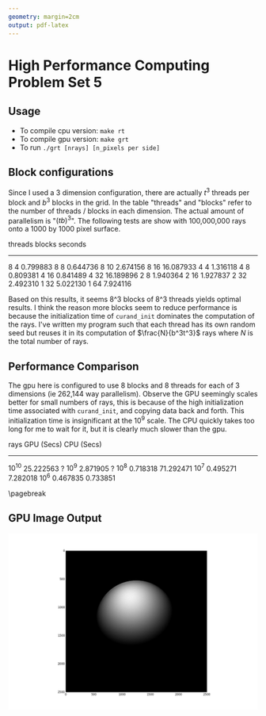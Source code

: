 ```yaml
---
geometry: margin=2cm
output: pdf-latex
---
```

# High Performance Computing Problem Set 5

## Usage
* To compile cpu version: `make rt`
* To compile gpu version: `make grt`
* To run `./grt [nrays] [n_pixels per side]`


## Block configurations

Since I used a 3 dimension configuration, there are actually $t^3$ threads per
block and $b^3$ blocks in the grid. In the table "threads" and "blocks"
refer to the number of threads / blocks in each dimension. The actual amount of
parallelism is "$(tb)^3$". The following tests are show with 100,000,000 rays
onto a 1000 by 1000 pixel surface.


threads      blocks       seconds
--------    -------     ---------
8                 4      0.799883
8                 8      0.644736
8                10      2.674156
8                16     16.087933
4                 4      1.316118
4                 8      0.809381
4                16      0.841489
4                32     16.189896
2                 8      1.940364
2                16      1.927837
2                32      2.492310
1                32      5.022130
1                64      7.924116

Based on this results, it seems 8^3 blocks of 8^3 threads yields optimal
results. I think the reason more blocks seem to reduce performance is because
the initialization time of `curand_init` dominates the computation of the rays.
I've written my program such that each thread has its own random seed but reuses
it in its computation of $\frac{N}{b^3t^3}$ rays where $N$ is the total number
of rays.

## Performance Comparison
The gpu here is configured to use 8 blocks and 8 threads for each of 3
dimensions (ie 262,144 way parallelism). Observe the GPU seemingly scales better
for small numbers of rays, this is because of the high initialization time
associated with `curand_init`, and copying data back and forth. This
initialization time is insignificant at the $10^9$ scale.
The CPU quickly takes too long for me to wait for it, but it is clearly much
slower than the gpu.

rays         GPU (Secs)   CPU (Secs)
---------   -----------  -----------
$10^{10}$     25.222563         ?
$10^{9 }$      2.871905         ?
$10^{8 }$      0.718318    71.292471
$10^{7 }$      0.495271     7.282018
$10^{6 }$      0.467835     0.733851

\pagebreak
## GPU Image Output

![GPU Output: $10^{10}$ rays, $2500^2$ pixels](gpu_fig.png)
